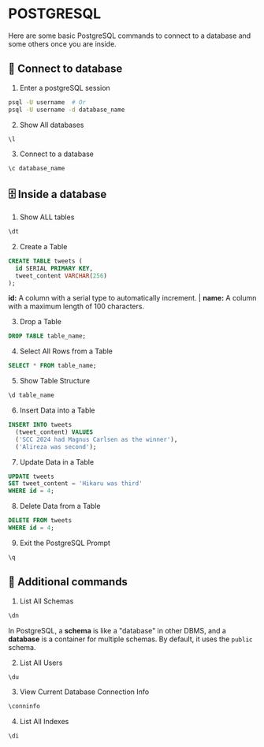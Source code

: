 # POSTGRESQL


Here are some basic PostgreSQL commands to connect to a database and some others once you are inside.

## 📡 Connect to database
1. Enter a postgreSQL session
```sh
psql -U username  # Or
psql -U username -d database_name
```

2. Show All databases
```sh
\l
```

3. Connect to a database
```sh
\c database_name
```

## 🗄️ Inside a database

1. Show ALL tables
```sh
\dt
```
2. Create a Table

```sql
CREATE TABLE tweets (
  id SERIAL PRIMARY KEY,
  tweet_content VARCHAR(256)
);
```

**id:** A column with a serial type to automatically increment. |
**name:** A column with a maximum length of 100 characters.

3. Drop a Table

```sql
DROP TABLE table_name;
```
4. Select All Rows from a Table

```sql
SELECT * FROM table_name;
```
5. Show Table Structure

```sql
\d table_name
```
6. Insert Data into a Table

```sql
INSERT INTO tweets 
  (tweet_content) VALUES
  ('SCC 2024 had Magnus Carlsen as the winner'),
  ('Alireza was second');
```
7. Update Data in a Table

```sql
UPDATE tweets
SET tweet_content = 'Hikaru was third' 
WHERE id = 4;
```
8. Delete Data from a Table

```sql
DELETE FROM tweets
WHERE id = 4;
```
9. Exit the PostgreSQL Prompt

```sh
\q
```

## 🔧 Additional commands

1. List All Schemas
```sh
\dn
```
In PostgreSQL, a **schema** is like a "database" in other DBMS, and a **database** is a container for multiple schemas. By default, it uses the `public` schema.

2. List All Users
```sh
\du
```

3. View Current Database Connection Info
```sh
\conninfo
```

4. List All Indexes
```sh
\di
```